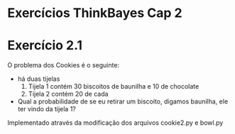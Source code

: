 # Exercícios ThinkBayes  Cap 2

# Exercício 2.1
O problema dos Cookies é o seguinte:

- há duas tijelas
    1. Tijela 1 contém 30 biscoitos de baunilha e 10 de chocolate
    2. Tijela 2 contém 20 de cada
- Qual a probabilidade de se eu retirar um biscoito, digamos baunilha, ele ter
  vindo da tijela 1?

Implementado através da modificação dos arquivos cookie2.py e bowl.py 


